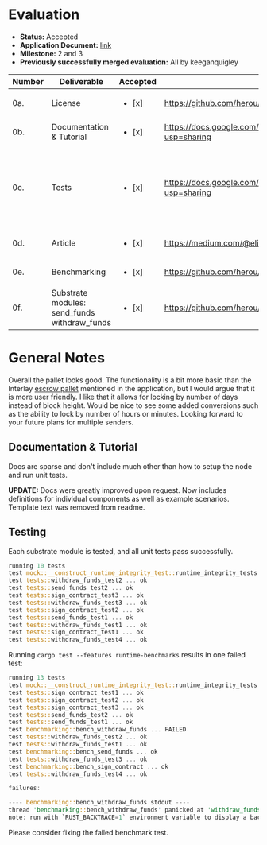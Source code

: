 # Evaluation

- **Status:** Accepted
- **Application Document:** [link](https://github.com/herou/Grants-Program/blob/af324cf01e0cfe707c262d86a0edaf81b53ca340/applications/escrow_pallet.md)
- **Milestone:** 2 and 3
- **Previously successfully merged evaluation:** All by keeganquigley

| Number | Deliverable                                  | Accepted               | Link                                                                                                   | Notes                                                                                                           |
| ------ | -------------------------------------------- | ---------------------- | ------------------------------------------------------------------------------------------------------ | --------------------------------------------------------------------------------------------------------------- |
| 0a.    | License                                      | <ul><li>[x] </li></ul> | https://github.com/herou/EscrowPallet/blob/eljo-prifti/escrow/LICENSE                                  | Apache 2.0                                                                                                      |
| 0b.    | Documentation & Tutorial                     | <ul><li>[x] </li></ul> | https://docs.google.com/document/d/1XpxfrG6Qd9AHJ7OUVv3L3D6ZcEyizGh68w7yZxN3p_A/edit?usp=sharing       | See **General Notes**                                                                                           |
| 0c.    | Tests                                        | <ul><li>[x] </li></ul> | https://docs.google.com/document/d/1XpxfrG6Qd9AHJ7OUVv3L3D6ZcEyizGh68w7yZxN3p_A/edit?usp=sharing       | Unit tests pass successfully. Core functionalities covered for `sign_contract`, `send_funds`, `withdraw_funds`. |
| 0d.    | Article                                      | <ul><li>[x] </li></ul> | https://medium.com/@elioprifti/escrow-pallet-build-on-top-of-substrate-framework-6f941c28b6fd          | -                                                                                                               |
| 0e.    | Benchmarking                                 | <ul><li>[x] </li></ul> | https://github.com/herou/EscrowPallet/blob/escrow_milestone_2_and_3/pallets/escrow/src/benchmarking.rs | See **General Notes**                                                                                           |
| 0f.    | Substrate modules: send_funds withdraw_funds | <ul><li>[x] </li></ul> | https://github.com/herou/EscrowPallet/tree/eljo-prifti/escrow                                          | Ok.                                                                                                             |

# General Notes

Overall the pallet looks good. The functionality is a bit more basic than the Interlay [escrow pallet](https://github.com/interlay/interbtc/blob/7942cfcd8a41013639285fe099285530438df3db/crates/escrow/src/lib.rs) mentioned in the application, but I would argue that it is more user friendly.
I like that it allows for locking by number of days instead of block height. Would be nice to see some added conversions such as the ability to lock by number of hours or minutes. Looking forward to your future plans for multiple senders.

## Documentation & Tutorial

Docs are sparse and don't include much other than how to setup the node and run unit tests. <br/>

**UPDATE:** Docs were greatly improved upon request. Now includes definitions for individual components as well as example scenarios. Template text was removed from readme.

## Testing

Each substrate module is tested, and all unit tests pass successfully.

```rust
running 10 tests
test mock::__construct_runtime_integrity_test::runtime_integrity_tests ... ok
test tests::withdraw_funds_test2 ... ok
test tests::send_funds_test2 ... ok
test tests::sign_contract_test3 ... ok
test tests::withdraw_funds_test3 ... ok
test tests::sign_contract_test2 ... ok
test tests::send_funds_test1 ... ok
test tests::withdraw_funds_test1 ... ok
test tests::sign_contract_test1 ... ok
test tests::withdraw_funds_test4 ... ok
```

Running `cargo test --features runtime-benchmarks` results in one failed test:

```rust
running 13 tests
test mock::__construct_runtime_integrity_test::runtime_integrity_tests ... ok
test tests::sign_contract_test1 ... ok
test tests::sign_contract_test2 ... ok
test tests::sign_contract_test3 ... ok
test tests::send_funds_test2 ... ok
test tests::send_funds_test1 ... ok
test benchmarking::bench_withdraw_funds ... FAILED
test tests::withdraw_funds_test2 ... ok
test tests::withdraw_funds_test1 ... ok
test benchmarking::bench_send_funds ... ok
test tests::withdraw_funds_test3 ... ok
test benchmarking::bench_sign_contract ... ok
test tests::withdraw_funds_test4 ... ok

failures:

---- benchmarking::bench_withdraw_funds stdout ----
thread 'benchmarking::bench_withdraw_funds' panicked at 'withdraw_funds: "WorkingDaysNotExpired"', pallets/escrow/src/benchmarking.rs:22:1
note: run with `RUST_BACKTRACE=1` environment variable to display a backtrace
```

Please consider fixing the failed benchmark test.
